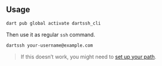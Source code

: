 ## Usage

```sh
dart pub global activate dartssh_cli
```
Then use it as regular `ssh` command.

```sh
dartssh your-username@example.com
```

> If this doesn’t work, you might need to [set up your path](https://dart.dev/tools/pub/cmd/pub-global#running-a-script-from-your-path).
